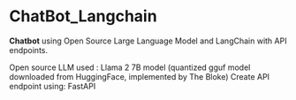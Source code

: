 # ChatBot_Langchain

**Chatbot** using Open Source Large Language Model and LangChain with API endpoints.

Open source LLM used : Llama 2 7B model (quantized gguf model downloaded from HuggingFace, implemented by The Bloke)
Create API endpoint using: FastAPI

